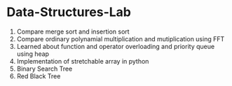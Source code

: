 # Data-Structures-Lab
1.  Compare merge sort and insertion sort 
2.  Compare ordinary polynamial multiplication and mutiplication using FFT
3. Learned about function and operator overloading and priority queue using heap
4. Implementation of stretchable array in python
5. Binary Search Tree
6. Red Black Tree
